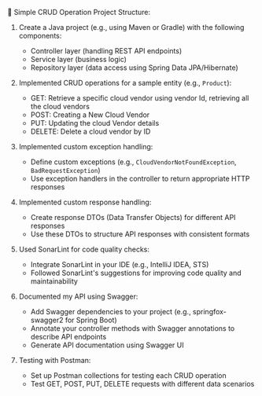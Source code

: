 🌟 Simple CRUD Operation Project Structure:

1. Create a Java project (e.g., using Maven or Gradle) with the following components:
   - Controller layer (handling REST API endpoints)
   - Service layer (business logic)
   - Repository layer (data access using Spring Data JPA/Hibernate)

2. Implemented CRUD operations for a sample entity (e.g., `Product`):
   - GET: Retrieve a specific cloud vendor using vendor Id, retrieving all the cloud vendors
   - POST: Creating a New Cloud Vendor
   - PUT: Updating the cloud Vendor details
   - DELETE: Delete a cloud vendor by ID

3. Implemented custom exception handling:
   - Define custom exceptions (e.g., `CloudVendorNotFoundException`, `BadRequestException`)
   - Use exception handlers in the controller to return appropriate HTTP responses

4. Implemented custom response handling:
   - Create response DTOs (Data Transfer Objects) for different API responses
   - Use these DTOs to structure API responses with consistent formats

5. Used SonarLint for code quality checks:
   - Integrate SonarLint in your IDE (e.g., IntelliJ IDEA, STS)
   - Followed SonarLint's suggestions for improving code quality and maintainability

6. Documented my API using Swagger:
   - Add Swagger dependencies to your project (e.g., springfox-swagger2 for Spring Boot)
   - Annotate your controller methods with Swagger annotations to describe API endpoints
   - Generate API documentation using Swagger UI
   
7. Testing with Postman:
   - Set up Postman collections for testing each CRUD operation
   - Test GET, POST, PUT, DELETE requests with different data scenarios

